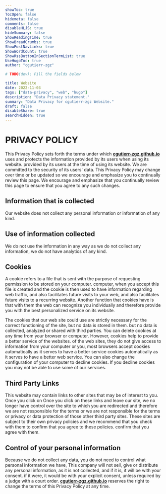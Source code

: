 ```yaml
---
showToc: true
TocOpen: false
hidemeta: false
comments: false
disableHLJS: true
hideSummary: false
ShowReadingTime: true
ShowBreadCrumbs: true
ShowPostNavLinks: true
ShowWordCount: true
ShowRssButtonInSectionTermList: true
UseHugoToc: true
author: "cgutierr-zgz"

# TODO(dev): Fill the fields below

title: Website
date: 2022-11-03
tags: ["data-privacy", "web", "hugo"]
description: "Data Privacy statement."
summary: "Data Privacy for cgutierr-zgz Website."
draft: false
disableShare: true
searchHidden: true
---
```

# PRIVACY POLICY
This Privacy Policy sets forth the terms under which [**cgutierr-zgz.github.io**](https://cgutierr-zgz.github.io/) uses and protects the information provided by its users when using its website.
provided by its users at the time of using its website. We are committed to the security
of its users' data.
This Privacy Policy may change over time or be updated so we encourage and emphasize you to continually review this page.
We encourage and emphasize that you continually review this page to ensure that you agree to any such changes.

## Information that is collected
Our website does not collect any personal information or information of any kind.

## Use of information collected
We do not use the information in any way as we do not collect any information,
we do not have analytics of any kind.

## Cookies
A cookie refers to a file that is sent with the purpose of requesting permission to be stored on your computer.
computer, when you accept this file is created and the cookie is then used to have information regarding web traffic, and also facilitates future visits to your
web, and also facilitates future visits to a recurring website. Another function that cookies have is that with
them the web can recognize you individually and therefore provide you with the best personalized service on its website.

The cookies that our web site could use are strictly necessary for the correct functioning of the site, but no data is stored in them.
but no data is collected, analyzed or shared with third parties. You can delete cookies
at any time from your browser or computer. However, cookies help to provide a better service of the websites.
of the web sites, they do not give access to information from your computer or you, most browsers accept cookies automatically as it serves to have a better service
cookies automatically as it serves to have a better web service.
You can also change the configuration of your computer to decline cookies.
If you decline cookies you may not be able to use some of our services.

## Third Party Links
This website may contain links to other sites that may be of interest to you. Once you click on
Once you click on these links and leave our site, we no longer have control over the site to which you are redirected and therefore we are not responsible for the terms or
we are not responsible for the terms or privacy or data protection of those other third party sites.
These sites are subject to their own privacy policies and we recommend that you check with them to confirm that you agree to these policies.
confirm that you agree with them.

## Control of your personal information
Because we do not collect any data, you do not need to control what personal information we have,
This company will not sell, give or distribute any personal information, as it is not collected, and if it is, it will be with your consent.
if it were, it would be with your explicit consent, unless required by a judge with a court order.
[**cgutierr-zgz.github.io**](https://cgutierr-zgz.github.io/) reserves the right to change the terms of this Privacy Policy at any time.
